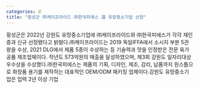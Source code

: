 ```yaml
---
categories: d
title: "횡성군 ㈜케이프라이드 ㈜한국피에스 道 유망중소기업 선정"
---
```

횡성군은 2022년 강원도 유망중소기업에 ㈜케이프라이드와 ㈜한국피에스가 각각 재인증과 신규 선정됐다고 밝혔다.㈜케이프라이드는 2019 독일IFFA에서 소시지 부분 5관왕을 수상, 2021 DLG에서 제품 5종이 수상하는 등 기술력과 맛을 인정받은 전문 육가공품 제조업체이다. 작년도 573억원의 매출을 달성하였으며, 제3회 강원도 일자리대상 우수상을 수상했다.㈜한국피에스는 제품의 기획, 디자인, 제조, 감리, 납품까지 원스톱으로 화장품 용기를 제작하는 대표적인 OEM/ODM 패키징 업체이다.강원도 유망중소기업은 업력 2년 이상 기업